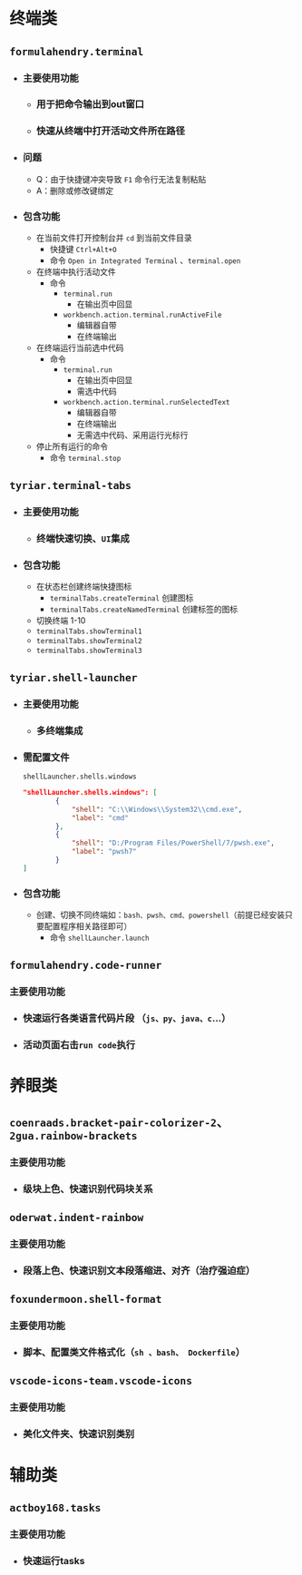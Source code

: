 # 终端类

## `formulahendry.terminal`

- ### 主要使用功能

  - ### 用于把命令输出到out窗口

  - ### 快速从终端中打开活动文件所在路径

- ### 问题

  - Q：由于快捷键冲突导致 `F1` 命令行无法复制粘贴
  - A：删除或修改键绑定

- ### 包含功能

  - 在当前文件打开控制台并 `cd` 到当前文件目录
    + 快捷键 `Ctrl+Alt+O`
    + 命令 `Open in Integrated Terminal` 、`terminal.open`
  - 在终端中执行活动文件 
    + 命令
      + `terminal.run`   
        + 在输出页中回显
      + `workbench.action.terminal.runActiveFile` 
        + 编辑器自带
        + 在终端输出
  - 在终端运行当前选中代码
    - 命令  
      - `terminal.run` 
        - 在输出页中回显
        - 需选中代码
      - `workbench.action.terminal.runSelectedText` 
        - 编辑器自带 
        - 在终端输出
        - 无需选中代码、采用运行光标行
  - 停止所有运行的命令  
    + 命令 `terminal.stop` 

## `tyriar.terminal-tabs`

- ### 主要使用功能

  - ### 终端快速切换、`UI`集成

- ### 包含功能

  - 在状态栏创建终端快捷图标
    - `terminalTabs.createTerminal` 创建图标
    - `terminalTabs.createNamedTerminal` 创建标签的图标
  -  切换终端  1-10 
    - `terminalTabs.showTerminal1`
    - `terminalTabs.showTerminal2`
    - `terminalTabs.showTerminal3`



## `tyriar.shell-launcher`

- ### 主要使用功能

  - ### 多终端集成

- ### 需配置文件

  `shellLauncher.shells.windows`

  ```json
  "shellLauncher.shells.windows": [
          {
              "shell": "C:\\Windows\\System32\\cmd.exe",
              "label": "cmd"
          },
          {
              "shell": "D:/Program Files/PowerShell/7/pwsh.exe",
              "label": "pwsh7"
          }
  ]
  ```

- ### 包含功能

  - 创建、切换不同终端如：`bash、pwsh、cmd、powershell`（前提已经安装只要配置程序相关路径即可）
    - 命令 `shellLauncher.launch`

  

## `formulahendry.code-runner`

### 主要使用功能

- ### 快速运行各类语言代码片段 （`js、py、java、c`...）

- ### 活动页面右击`run code`执行

  

# 养眼类

## `coenraads.bracket-pair-colorizer-2`、`2gua.rainbow-brackets`

### 主要使用功能

- ### 级块上色、快速识别代码块关系

## `oderwat.indent-rainbow`

### 主要使用功能

- ### 段落上色、快速识别文本段落缩进、对齐（治疗强迫症）

## `foxundermoon.shell-format`

### 主要使用功能

- ### 脚本、配置类文件格式化（`sh 、bash、 Dockerfile`）

## `vscode-icons-team.vscode-icons` 

### 主要使用功能

- ### 美化文件夹、快速识别类别

# 辅助类

## `actboy168.tasks`

### 主要使用功能

- ### 快速运行tasks